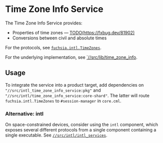 # Time Zone Info Service

The Time Zone Info Service provides:

*   Properties of time zones — [TODO(https://fxbug.dev/81902)](https://fxbug.dev/81902)
*   Conversions between civil and absolute times

For the protocols, see
[`fuchsia.intl.TimeZones`](https://fuchsia.dev/reference/fidl/fuchsia.intl#TimeZones).

For the underlying implementation, see
[`//src/lib/time_zone_info](../../lib/intl/time_zone_info/).

## Usage

To integrate the service into a product target, add dependencies on
`"//src/intl_time_zone_info_service:pkg"` and
`"//src/intl/time_zone_info_service:core-shard"`. The latter will route
`fuchsia.intl.TimeZones` to `#session-manager` in `core.cml`.

### Alternative: intl

On space-constrained devices, consider using the `intl` component,
which exposes several different protocols from a single component containing a
single executable. See [`//src/intl/intl_services`](../intl_services/).

